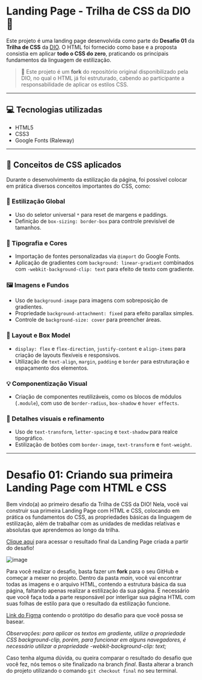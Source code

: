 # Landing Page - Trilha de CSS da DIO 🎨

Este projeto é uma landing page desenvolvida como parte do **Desafio 01** da **Trilha de CSS** da [DIO](https://www.dio.me/). O HTML foi fornecido como base e a proposta consistia em aplicar **todo o CSS do zero**, praticando os principais fundamentos da linguagem de estilização.

> 🔄 Este projeto é um **fork** do repositório original disponibilizado pela DIO, no qual o HTML já foi estruturado, cabendo ao participante a responsabilidade de aplicar os estilos CSS.

---

## 💻 Tecnologias utilizadas

- HTML5
- CSS3
- Google Fonts (Raleway)

---

## 🧠 Conceitos de CSS aplicados

Durante o desenvolvimento da estilização da página, foi possível colocar em prática diversos conceitos importantes do CSS, como:

### 🎯 Estilização Global
- Uso do seletor universal `*` para reset de margens e paddings.
- Definição de `box-sizing: border-box` para controle previsível de tamanhos.

### 🎨 Tipografia e Cores
- Importação de fontes personalizadas via `@import` do Google Fonts.
- Aplicação de gradientes com `background: linear-gradient` combinados com `-webkit-background-clip: text` para efeito de texto com gradiente.

### 🖼️ Imagens e Fundos
- Uso de `background-image` para imagens com sobreposição de gradientes.
- Propriedade `background-attachment: fixed` para efeito parallax simples.
- Controle de `background-size: cover` para preencher áreas.

### 📐 Layout e Box Model
- `display: flex` e `flex-direction`, `justify-content` e `align-items` para criação de layouts flexíveis e responsivos.
- Utilização de `text-align`, `margin`, `padding` e `border` para estruturação e espaçamento dos elementos.

### 💡 Componentização Visual
- Criação de componentes reutilizáveis, como os blocos de módulos (`.module`), com uso de `border-radius`, `box-shadow` e `hover effects`.

### 🔧 Detalhes visuais e refinamento
- Uso de `text-transform`, `letter-spacing` e `text-shadow` para realce tipográfico.
- Estilização de botões com `border-image`, `text-transform` e `font-weight`.

---

# Desafio 01: Criando sua primeira Landing Page com HTML e CSS

Bem vindo(a) ao primeiro desafio da Trilha de CSS da DIO! Nela, você vai construir sua primeira Landing Page com HTML e CSS, colocando em prática os fundamentos do CSS,
as propriedades básicas da linguagem de estilização, além de trabalhar com as unidades de medidas relativas e absolutas que aprendemos ao longo da trilha.

[Clique aqui](https://micheleambrosio.github.io/dio-trilha-css-desafio-01/) para acessar o resultado final da Landing Page criada a partir do desafio!

![image](https://user-images.githubusercontent.com/55519539/183538055-6cce606c-7d1d-4d15-a4be-ffeb5b37c956.png)

Para você realizar o desafio, basta fazer um **fork** para o seu GitHub e começar a mexer no projeto.
Dentro da pasta *main*, você vai encontrar todas as imagens e o arquivo HTML, contendo a estrutura básica da sua página, faltando apenas
realizar a estilização da sua página. É necessário que você faça toda a parte responsável por interligar sua página HTML com suas folhas
de estilo para que o resultado da estilização funcione.

[Link do Figma](https://www.figma.com/file/3PiokoJj9IhGDnNiWAJbz7/DIO---Desafio-01?node-id=2%3A6) contendo o protótipo do desafio para
que você possa se basear.

*Observações: para aplicar os textos em gradiente, utilize a propriedade CSS background-clip, porém, para funcionar em alguns navegadores,
é necessário utilizar a propriedade -webkit-background-clip: text;*

Caso tenha alguma dúvida, ou queira comparar o resultado do desafio que você fez, nós temos o site finalizado na branch *final*. Basta alterar a branch do projeto
utilizando o comando `git checkout final` no seu terminal.

